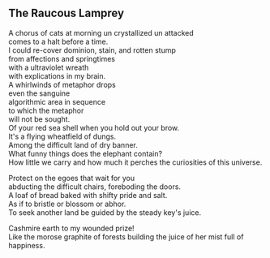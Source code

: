 The Raucous Lamprey
-------------------
A chorus of cats at morning un crystallized un attacked  
comes to a halt before a time.  
I could re-cover dominion, stain, and rotten stump  
from affections and springtimes  
with a ultraviolet wreath  
with explications in my brain.  
A whirlwinds of metaphor drops  
even the sanguine  
algorithmic area in sequence  
to which the metaphor  
will not be sought.  
Of your red sea shell when you hold out your brow.  
It's a flying wheatfield of dungs.  
Among the difficult land of dry banner.  
What funny things does the elephant contain?  
How little we carry and how much it perches the curiosities of this universe.  
  
Protect on the egoes that wait for you  
abducting the difficult chairs, foreboding the doors.  
A loaf of bread baked with shifty pride and salt.  
As if to bristle or blossom or abhor.  
To seek another land be guided by the steady key's juice.  
  
Cashmire earth to my wounded prize!  
Like the morose graphite of forests building the juice of her mist full of happiness.  
